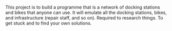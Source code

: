 This project is to build a programme that is a network of docking stations and bikes that anyone can use.
It will emulate all the docking stations, bikes, and infrastructure (repair staff, and so on).
Required to research things. To get stuck and to find your own solutions.
